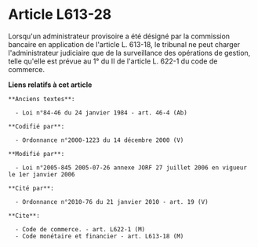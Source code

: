 # Article L613-28

Lorsqu'un administrateur provisoire a été désigné par la commission bancaire en application de l'article L. 613-18, le
tribunal ne peut charger l'administrateur judiciaire que de la surveillance des opérations de gestion, telle qu'elle est
prévue au 1° du II de l'article L. 622-1 du code de commerce.

**Liens relatifs à cet article**

	**Anciens textes**:

	  - Loi n°84-46 du 24 janvier 1984 - art. 46-4 (Ab)

	**Codifié par**:

	  - Ordonnance n°2000-1223 du 14 décembre 2000 (V)

	**Modifié par**:

	  - Loi n°2005-845 2005-07-26 annexe JORF 27 juillet 2006 en vigueur le 1er janvier 2006

	**Cité par**:

	  - Ordonnance n°2010-76 du 21 janvier 2010 - art. 19 (V)

	**Cite**:

	  - Code de commerce. - art. L622-1 (M)
	  - Code monétaire et financier - art. L613-18 (M)
